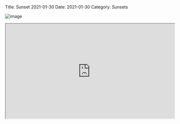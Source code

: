 Title: Sunset 2021-01-30 
Date: 2021-01-30
Category: Sunsets 



![image](https://api.pcloud.com/getpubthumb?code=&linkpassword=undefined&size=400x400&crop=0&type=autok)


<iframe width="560" height="315" src="https://u.pcloud.link/publink/show?code=XZrE9bXZRi82NkgqeAbydPNlv3mbnLPWLbo7"></iframe>
